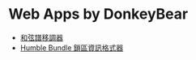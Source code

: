 # Web Apps by DonkeyBear
* [和弦譜移調器](https://donkeybear.github.io/webapp/chordsheet-transposer/)
* [Humble Bundle 鎖區資訊格式器](https://donkeybear.github.io/webapp/hb-region-lock-info-formatter/)
